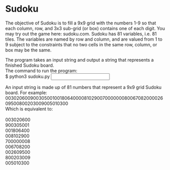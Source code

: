 # Sudoku

The objective of Sudoku is to fill a 9x9 grid with the numbers 1-9 so that each column, row, and 3x3 sub-grid (or box) contains one of each digit. You may try out the game here: sudoku.com. Sudoku has 81 variables, i.e. 81 tiles. The variables are named by row and column, and are valued from 1 to 9 subject to the constraints that no two cells in the same row, column, or box may be the same.

The program takes an input string and output a string that represents a finished Sudoku board.<br/>
The command to run the program:<br/>
$ python3 sudoku.py <input string>

An input string is made up of 81 numbers that represent a 9x9 grid Sudoku board. For example:<br/>
003020600900305001001806400008102900700000008006708200002609500800203009005010300<br/>
Which is equivalent to:<br/>
<br/>
003020600<br/>
900305001<br/> 
001806400<br/>
008102900<br/>
700000008<br/>
006708200<br/>
002609500<br/>
800203009<br/>
005010300<br/>
